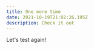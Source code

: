 ```yaml
---
title: One more time
date: 2021-10-19T21:02:26.195Z
description: Check it out
---
```

Let's test again!